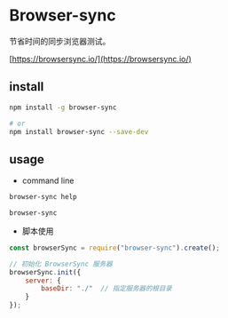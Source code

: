 # Browser-sync

节省时间的同步浏览器测试。

[https://browsersync.io/](https://browsersync.io/)

## install

```sh
npm install -g browser-sync

# or
npm install browser-sync --save-dev
```

## usage

- command line

```sh
browser-sync help

browser-sync
```

- 脚本使用

```js
const browserSync = require("browser-sync").create();

// 初始化 BrowserSync 服务器
browserSync.init({
    server: {
        baseDir: "./"  // 指定服务器的根目录
    }
});
```
